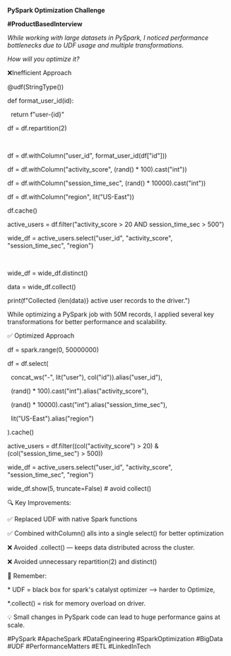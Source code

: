 **PySpark Optimization Challenge**

**#ProductBasedInterview** 



*While working with large datasets in PySpark, I noticed performance bottlenecks due to UDF usage and multiple transformations.*

*How will you optimize it?*



❌Inefficient Approach



@udf(StringType())

def format\_user\_id(id):

&nbsp;   return f"user-{id}"



df = df.repartition(2)

&nbsp;



df = df.withColumn("user\_id", format\_user\_id(df\["id"]))



df = df.withColumn("activity\_score", (rand() \* 100).cast("int"))

df = df.withColumn("session\_time\_sec", (rand() \* 10000).cast("int"))

df = df.withColumn("region", lit("US-East"))



df.cache()



active\_users = df.filter("activity\_score > 20 AND session\_time\_sec > 500")



wide\_df = active\_users.select("user\_id", "activity\_score", "session\_time\_sec", "region")

&nbsp;



wide\_df = wide\_df.distinct()



data = wide\_df.collect()



print(f"Collected {len(data)} active user records to the driver.")





While optimizing a PySpark job with 50M records, I applied several key transformations for better performance and scalability.



✅ Optimized Approach



df = spark.range(0, 50000000)



df = df.select(

&nbsp;   concat\_ws("-", lit("user"), col("id")).alias("user\_id"),

&nbsp;   (rand() \* 100).cast("int").alias("activity\_score"),

&nbsp;   (rand() \* 10000).cast("int").alias("session\_time\_sec"),

&nbsp;   lit("US-East").alias("region")

).cache()



active\_users = df.filter((col("activity\_score") > 20) \& (col("session\_time\_sec") > 500))

wide\_df = active\_users.select("user\_id", "activity\_score", "session\_time\_sec", "region")

wide\_df.show(5, truncate=False)  # avoid collect()





🔍 Key Improvements:

✅ Replaced UDF with native Spark functions



✅ Combined withColumn() alls into a single select() for better optimization



❌ Avoided .collect() — keeps data distributed across the cluster.



❌ Avoided unnecessary repartition(2) and distinct()



📌 Remember: 



\* UDF = black box for spark's catalyst optimizer  --> harder to Optimize,

\*.collect() = risk for memory overload on driver.





💡 Small changes in PySpark code can lead to huge performance gains at scale.



\#PySpark #ApacheSpark #DataEngineering #SparkOptimization #BigData #UDF #PerformanceMatters #ETL #LinkedInTech





